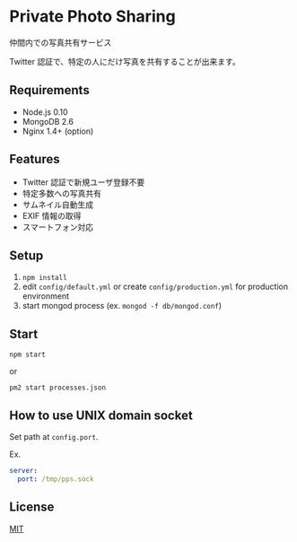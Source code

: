Private Photo Sharing
=====================

仲間内での写真共有サービス

Twitter 認証で、特定の人にだけ写真を共有することが出来ます。

Requirements
------------
* Node.js 0.10
* MongoDB 2.6
* Nginx 1.4+ (option)

Features
--------
* Twitter 認証で新規ユーザ登録不要
* 特定多数への写真共有
* サムネイル自動生成
* EXIF 情報の取得
* スマートフォン対応

Setup
-----
1. `npm install`
1. edit `config/default.yml` or create `config/production.yml` for production environment
1. start mongod process (ex. `mongod -f db/mongod.conf`)

Start
-----
```
npm start
```

or

```
pm2 start processes.json
```

How to use UNIX domain socket
-----------------------------
Set path at `config.port`.

Ex.
```yml
server:
  port: /tmp/pps.sock
```

License
-------
[MIT](LICENSE)
